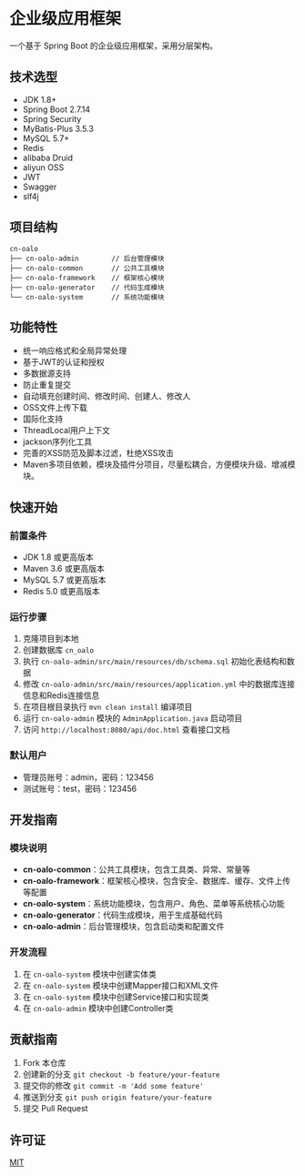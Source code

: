 # 企业级应用框架

一个基于 Spring Boot 的企业级应用框架，采用分层架构。

## 技术选型

- JDK 1.8+
- Spring Boot 2.7.14
- Spring Security
- MyBatis-Plus 3.5.3
- MySQL 5.7+
- Redis
- alibaba Druid
- aliyun OSS
- JWT
- Swagger
- slf4j

## 项目结构

```
cn-oalo
├── cn-oalo-admin        // 后台管理模块
├── cn-oalo-common       // 公共工具模块
├── cn-oalo-framework    // 框架核心模块
├── cn-oalo-generator    // 代码生成模块
└── cn-oalo-system       // 系统功能模块
```

## 功能特性

- 统一响应格式和全局异常处理
- 基于JWT的认证和授权
- 多数据源支持
- 防止重复提交
- 自动填充创建时间、修改时间、创建人、修改人
- OSS文件上传下载
- 国际化支持
- ThreadLocal用户上下文
- jackson序列化工具
- 完善的XSS防范及脚本过滤，杜绝XSS攻击
- Maven多项目依赖，模块及插件分项目，尽量松耦合，方便模块升级、增减模块。

## 快速开始

### 前置条件

- JDK 1.8 或更高版本
- Maven 3.6 或更高版本
- MySQL 5.7 或更高版本
- Redis 5.0 或更高版本

### 运行步骤

1. 克隆项目到本地
2. 创建数据库 `cn_oalo`
3. 执行 `cn-oalo-admin/src/main/resources/db/schema.sql` 初始化表结构和数据
4. 修改 `cn-oalo-admin/src/main/resources/application.yml` 中的数据库连接信息和Redis连接信息
5. 在项目根目录执行 `mvn clean install` 编译项目
6. 运行 `cn-oalo-admin` 模块的 `AdminApplication.java` 启动项目
7. 访问 `http://localhost:8080/api/doc.html` 查看接口文档

### 默认用户

- 管理员账号：admin，密码：123456
- 测试账号：test，密码：123456

## 开发指南

### 模块说明

- **cn-oalo-common**：公共工具模块，包含工具类、异常、常量等
- **cn-oalo-framework**：框架核心模块，包含安全、数据库、缓存、文件上传等配置
- **cn-oalo-system**：系统功能模块，包含用户、角色、菜单等系统核心功能
- **cn-oalo-generator**：代码生成模块，用于生成基础代码
- **cn-oalo-admin**：后台管理模块，包含启动类和配置文件

### 开发流程

1. 在 `cn-oalo-system` 模块中创建实体类
2. 在 `cn-oalo-system` 模块中创建Mapper接口和XML文件
3. 在 `cn-oalo-system` 模块中创建Service接口和实现类
4. 在 `cn-oalo-admin` 模块中创建Controller类

## 贡献指南

1. Fork 本仓库
2. 创建新的分支 `git checkout -b feature/your-feature`
3. 提交你的修改 `git commit -m 'Add some feature'`
4. 推送到分支 `git push origin feature/your-feature`
5. 提交 Pull Request

## 许可证

[MIT](LICENSE) 